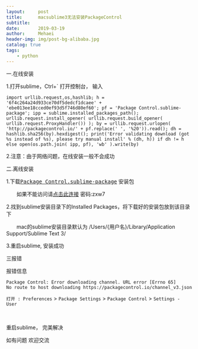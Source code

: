 ```yaml
---
layout:     post
title:      macsublime3无法安装PackageControl
subtitle:   
date:       2019-03-19
author:     Mehaei
header-img: img/post-bg-alibaba.jpg
catalog: true
tags:
    - python
---
```

一.在线安装

1.打开sublime，Ctrl+` 打开控制台， 输入

```
import urllib.request,os,hashlib; h = '6f4c264a24d933ce70df5dedcf1dcaee' + 'ebe013ee18cced0ef93d5f746d80ef60'; pf = 'Package Control.sublime-package'; ipp = sublime.installed_packages_path(); urllib.request.install_opener( urllib.request.build_opener( urllib.request.ProxyHandler()) ); by = urllib.request.urlopen( 'http://packagecontrol.io/' + pf.replace(' ', '%20')).read(); dh = hashlib.sha256(by).hexdigest(); print('Error validating download (got %s instead of %s), please try manual install' % (dh, h)) if dh != h else open(os.path.join( ipp, pf), 'wb' ).write(by)

```

2.注意：由于网络问题，在线安装一般不会成功

二.离线安装

1.下载<tt>[Package Control.sublime-package](https://packagecontrol.io/Package%20Control.sublime-package)</tt> 安装包

　　如果不能访问请[点击此连接](https://pan.baidu.com/s/1-gQsNPbIq_euQEaCSQ2Lnw%20) 密码:zxw7

2.找到sublime安装目录下的Installed Packages，将下载好的安装包放到该目录下

　　mac的sublime安装目录默认为 /Users/{用户名}/Library/Application Support/Sublime Text 3/

3.重启sublime, 安装成功

三报错

报错信息

```
Package Control: Error downloading channel. URL error [Errno 65] 
No route to host downloading https://packagecontrol.io/channel_v3.json
```

`打开 : Preferences` > `Package Settings` > `Package Control` > `Settings - User`

<img src="https://img2018.cnblogs.com/blog/1432315/201903/1432315-20190321150518967-1007580360.png" alt="" />

<img src="https://img2018.cnblogs.com/blog/1432315/201903/1432315-20190321150646096-1225359392.png" alt="" />

重启sublime， 完美解决 

如有问题 欢迎交流

